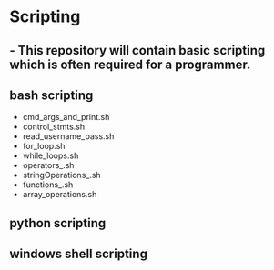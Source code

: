 # Scripting
<p><h2>- This repository will contain basic scripting which is often required for a programmer.</h2></p>

## bash scripting

- cmd_args_and_print.sh
- control_stmts.sh
- read_username_pass.sh
- for_loop.sh
- while_loops.sh
- operators_.sh
- stringOperations_.sh
- functions_.sh
- array_operations.sh

## python scripting


## windows shell scripting




